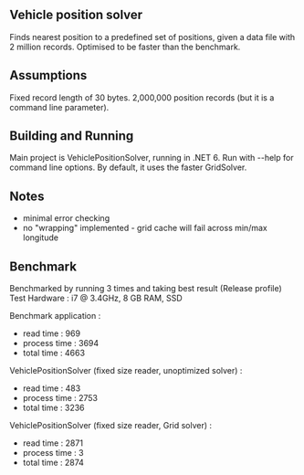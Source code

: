 Vehicle position solver
-----------------------
Finds nearest position to a predefined set of positions, given a data file with 
2 million records. Optimised to be faster than the benchmark.

Assumptions
---------------------
Fixed record length of 30 bytes.
2,000,000 position records (but it is a command line parameter).

Building and Running
--------------------
Main project is VehiclePositionSolver, running in .NET 6. 
Run with --help for command line options.
By default, it uses the faster GridSolver.
 
Notes
----------
- minimal error checking
- no "wrapping" implemented - grid cache will fail across min/max longitude 

Benchmark
----------------------------------------------
Benchmarked by running 3 times and taking best result (Release profile)
Test Hardware : i7 @ 3.4GHz, 8 GB RAM, SSD

Benchmark application :
- read time : 969
- process time : 3694
- total time : 4663

VehiclePositionSolver (fixed size reader, unoptimized solver) :
- read time : 483
- process time : 2753
- total time : 3236

VehiclePositionSolver (fixed size reader, Grid solver) :
- read time : 2871
- process time : 3
- total time : 2874







 





